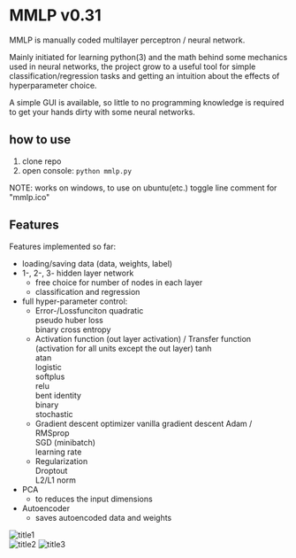 # MMLP v0.31
MMLP is manually coded multilayer perceptron / neural network.  
  
Mainly initiated for learning python(3) and the math behind some mechanics used in neural networks, the project grow to a useful tool for simple classification/regression tasks and getting an intuition about the effects of hyperparameter choice.

A simple GUI is available, so little to no programming knowledge is required to get your hands dirty with some neural networks.
## how to use  
1. clone repo  
2. open console:
```python mmlp.py```

NOTE: works on windows, to use on ubuntu(etc.) toggle line comment for "mmlp.ico" 
## Features  
Features implemented so far:
* loading/saving data (data, weights, label)
* 1-, 2-, 3- hidden layer network
  * free choice for number of nodes in each layer
  * classification and regression
* full hyper-parameter control:
  * Error-/Lossfunciton
    quadratic  
    pseudo huber loss  
    binary cross entropy  
  * Activation function (out layer activation) / Transfer function (activation for all units except the out layer)
    tanh  
    atan  
    logistic  
    softplus  
    relu  
    bent identity  
    binary  
    stochastic  
  * Gradient descent optimizer
    vanilla gradient descent
    Adam / RMSprop  
    SGD (minibatch)  
    learning rate  
  * Regularization  
    Droptout  
    L2/L1 norm  
* PCA
  * to reduces the input dimensions
* Autoencoder 
  * saves autoencoded data and weights  
  
![title1](GUI_mmlp.PNG)  
![title2](loss_plot.png)
![title3](2d_plot.png)
